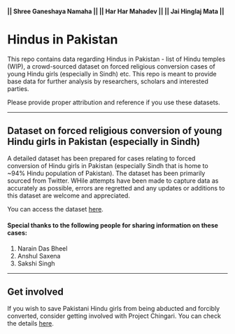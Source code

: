 #### || Shree Ganeshaya Namaha || || Har Har Mahadev || || Jai Hinglaj Mata ||


# Hindus in Pakistan

This repo contains data regarding Hindus in Pakistan - list of Hindu temples (WIP), a crowd-sourced dataset on forced religious conversion cases of young Hindu girls (especially in Sindh) etc. This repo is meant to provide base data for further analysis by researchers, scholars and interested parties.  
  
Please provide proper attribution and reference if you use these datasets.  
  
---  
  
## Dataset on forced religious conversion of young Hindu girls in Pakistan (especially in Sindh)
A detailed dataset has been prepared for cases relating to forced conversion of Hindu girls in Pakistan (especially Sindh that is home to ~94% Hindu population of Pakistan). The dataset has been primarily sourced from Twitter. WHile attempts have been made to capture data as accurately as possible, errors are regretted and any updates or additions to this dataset are welcome and appreciated.

You can access the dataset [here](data/20230131_list_forced_conversions_in_pakistan.xlsx).

#### Special thanks to the following people for sharing information on these cases:
1. Narain Das Bheel
2. Anshul Saxena
3. Sakshi Singh

----  
## Get involved

If you wish to save Pakistani Hindu girls from being abducted and forcibly converted, consider getting involved with Project Chingari. You can check the details [here](https://hindupact.org/category/chingari-project/).
